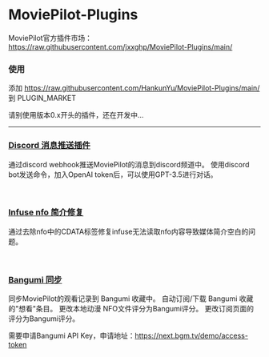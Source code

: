 # MoviePilot-Plugins
MoviePilot官方插件市场：https://raw.githubusercontent.com/jxxghp/MoviePilot-Plugins/main/

### 使用

添加 https://raw.githubusercontent.com/HankunYu/MoviePilot-Plugins/main/ 到 PLUGIN_MARKET

请别使用版本0.x开头的插件，还在开发中...

---

### [Discord 消息推送插件](plugins/discord/README.md)

通过discord webhook推送MoviePilot的消息到discord频道中。
使用discord bot发送命令，加入OpenAI token后，可以使用GPT-3.5进行对话。

</br>

### [Infuse nfo 简介修复](plugins/rmcdata/README.md)

通过去除nfo中的CDATA标签修复infuse无法读取nfo内容导致媒体简介空白的问题。

</br>

### [Bangumi 同步](plugins/bangumi/README.md)

同步MoviePilot的观看记录到 Bangumi 收藏中。
自动订阅/下载 Bangumi 收藏的"想看"条目。
更改本地动漫 NFO文件评分为Bangumi评分。
更改订阅页面的评分为Bangumi评分。

需要申请Bangumi API Key，申请地址：https://next.bgm.tv/demo/access-token
